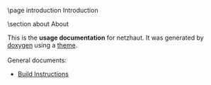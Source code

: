 \page introduction Introduction

<div style="max-width:700px;">

\section about About

This is the <b>usage documentation</b> for netzhaut. It was generated by [doxygen](http://www.doxygen.nl/) using a [theme](https://github.com/MaJerle/doxygen-dark-theme).  
<br>
General documents:  
- [Build Instructions](build.html)

</div>
